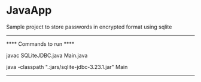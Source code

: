 # JavaApp
Sample project to store passwords in encrypted format using sqlite

--------------------------------------------------------------------------------------------------------------

**** Commands to run ****

javac SQLiteJDBC.java Main.java 

java -classpath ".:jars/sqlite-jdbc-3.23.1.jar" Main

--------------------------------------------------------------------------------------------------------------
